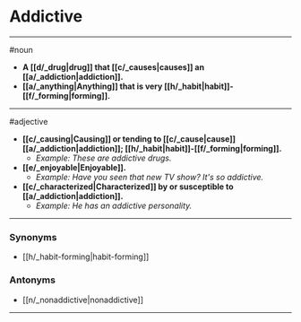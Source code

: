 # Addictive
---
#noun
- **A [[d/_drug|drug]] that [[c/_causes|causes]] an [[a/_addiction|addiction]].**
- **[[a/_anything|Anything]] that is very [[h/_habit|habit]]-[[f/_forming|forming]].**
---
#adjective
- **[[c/_causing|Causing]] or tending to [[c/_cause|cause]] [[a/_addiction|addiction]]; [[h/_habit|habit]]-[[f/_forming|forming]].**
	- _Example: These are addictive drugs._
- **[[e/_enjoyable|Enjoyable]].**
	- _Example: Have you seen that new TV show? It's so addictive._
- **[[c/_characterized|Characterized]] by or susceptible to [[a/_addiction|addiction]].**
	- _Example: He has an addictive personality._
---
### Synonyms
- [[h/_habit-forming|habit-forming]]
### Antonyms
- [[n/_nonaddictive|nonaddictive]]
---
